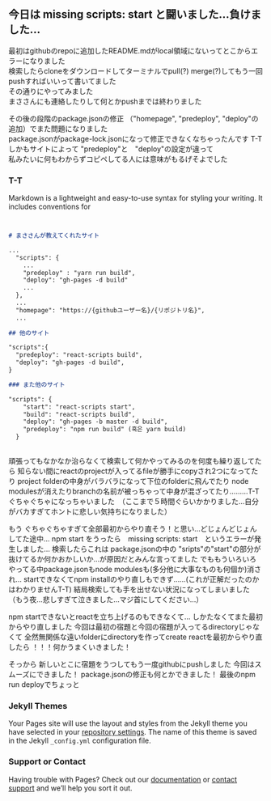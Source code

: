 ## 今日は missing scripts: start と闘いました…負けました…

最初はgithubのrepoに追加したREADME.mdがlocal領域にないってとこからエラーになりました<br />
検索したらcloneをダウンロードしてターミナルでpull(?) merge(?)してもう一回pushすればいいって書いてました<br />
その通りにやってみました<br />
まささんにも連絡したりして何とかpushまでは終わりました<br />

その後の段階のpackage.jsonの修正 （"homepage", "predeploy", "deploy"の追加）でまた問題になりました<br />
package.jsonがpackage-lock.jsonになって修正できなくなちゃったんです T-T<br />
しかもサイトによって "predeploy"と　"deploy"の設定が違って<br />
私みたいに何もわからずコピペしてる人には意味がもるげそよでした<br />


### T-T

Markdown is a lightweight and easy-to-use syntax for styling your writing. It includes conventions for

```markdown


# まささんが教えてくれたサイト

...
  "scripts": {
    ...
    "predeploy" : "yarn run build",
    "deploy": "gh-pages -d build"
    ...
  },
  ...
  "homepage": "https://{githubユーザー名}/{リポジトリ名}",
  ...
  
## 他のサイト

"scripts":{ 
  "predeploy": "react-scripts build", 
  "deploy": "gh-pages -d build", 
}

### また他のサイト

"scripts": {
    "start": "react-scripts start",
    "build": "react-scripts build",
    "deploy": "gh-pages -b master -d build",
    "predeploy": "npm run build" (혹은 yarn build)
  }
  
```

頑張ってもなかなか治らなくて検索して何かやってみるのを何度も繰り返してたら
知らない間にreactのprojectが入ってるfileが勝手にcopyされ2つになってたり
project folderの中身がバラバラになって下位のfolderに飛んでたり
node modulesが消えたりbranchの名前が被っちゃって中身が混ざってたり………T-T　ぐちゃぐちゃになっちゃいました　（ここまで５時間ぐらいかかりました…自分がバカすぎてホントに悲しい気持ちになりました）

もう
ぐちゃぐちゃすぎて全部最初からやり直そう！と思い…どじょんどじょんしてた途中…
npm start をうったら　missing scripts: start　というエラーが発生しました…
検索したらこれは package.jsonの中の "sripts"の"start"の部分が抜けてるか何かおかしいか…が原因だとみんな言ってました
でももういろいろやってる中package.jsonもnode modulesも(多分他に大事なものも何個か)消され…
startできなくてnpm installのやり直しもできず……(これが正解だったのかはわかりませんT-T)
結局検索しても手を出せない状況になってしまいました　（もう夜…悲しすぎて泣きました…マジ首にしてください…）

npm startできないとreactを立ち上げるのもできなくて…
しかたなくてまた最初からやり直しました
今回は最初の宿題と今回の宿題が入ってるdirectoryじゃなくて
全然無関係な遠いfolderにdirectoryを作ってcreate reactを最初からやり直したら
！！！何かうまくいきました！

そっから
新しいとこに宿題をうつしてもう一度githubにpushしました
今回はスムーズにできました！
package.jsonの修正も何とかできました！
最後のnpm run deployでちょっと



### Jekyll Themes

Your Pages site will use the layout and styles from the Jekyll theme you have selected in your [repository settings](https://github.com/MinjiKinn/blog/settings). The name of this theme is saved in the Jekyll `_config.yml` configuration file.

### Support or Contact

Having trouble with Pages? Check out our [documentation](https://docs.github.com/categories/github-pages-basics/) or [contact support](https://github.com/contact) and we’ll help you sort it out.
